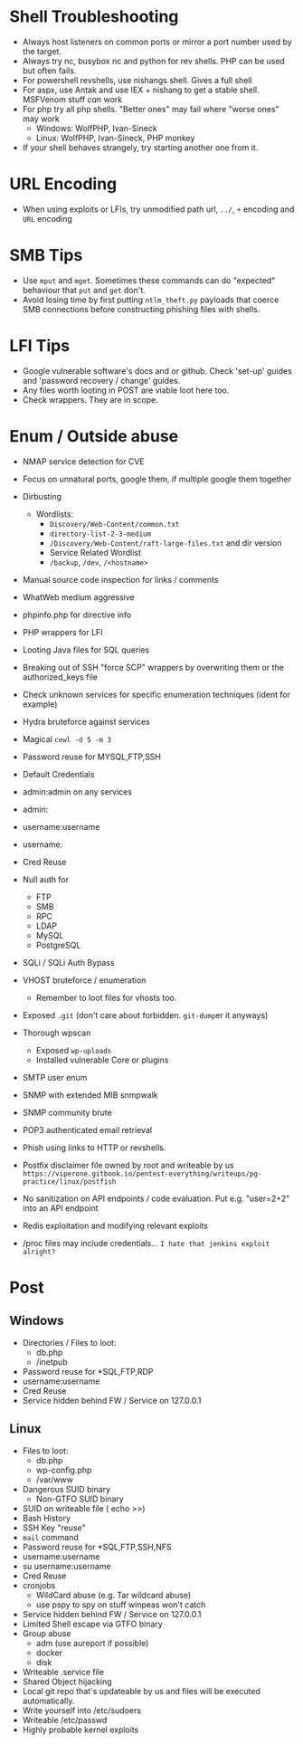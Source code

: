 # Shell Troubleshooting
- Always host listeners on common ports or mirror a port number used by the target.
- Always try nc, busybox nc and python for rev shells. PHP can be used but often fails.
- For powershell revshells, use nishangs shell. Gives a full shell
- For aspx, use Antak and use IEX + nishang to get a stable shell. MSFVenom stuff *can* work
- For php try all php shells. "Better ones" may fail where "worse ones" may work
  - Windows: WolfPHP, Ivan-Sineck
  - Linux: WolfPHP, Ivan-Sineck, PHP monkey
- If your shell behaves strangely, try starting another one from it.

# URL Encoding
- When using exploits or LFIs, try unmodified path url, `../`, `+` encoding and `URL` encoding

# SMB Tips
- Use `mput` and `mget`. Sometimes these commands can do "expected" behaviour that `put` and `get` don't.
- Avoid losing time by first putting `ntlm_theft.py` payloads that coerce SMB connections before constructing phishing files with shells. 

# LFI Tips
- Google vulnerable software's docs and or github. Check 'set-up' guides and 'password recovery / change' guides.
- Any files worth looting in POST are viable loot here too.
- Check wrappers. They are in scope.

# Enum / Outside abuse
- NMAP service detection for CVE
- Focus on unnatural ports, google them, if multiple google them together
- Dirbusting
  - Wordlists:
    - `Discovery/Web-Content/common.txt`
    - `directory-list-2-3-medium`
    - `/Discovery/Web-Content/raft-large-files.txt` and dir version
    - Service Related Wordlist 
    - `/backup`, `/dev`, `/<hostname>`
   
      
- Manual source code inspection for links / comments
- WhatWeb medium aggressive
- phpinfo.php for directive info
- PHP wrappers for LFI
- Looting Java files for SQL queries
- Breaking out of SSH "force SCP" wrappers by overwriting them or the authorized_keys file
- Check unknown services for specific enumeration techniques (ident for example)
- Hydra bruteforce against services
- Magical `cewl -d 5 -m 3`
- Password reuse for MYSQL,FTP,SSH
- Default Credentials
- admin:admin on any services
- admin:<empty>
- username:username
- username:<empty>
- Cred Reuse
- Null auth for 
  - FTP
  - SMB
  - RPC
  - LDAP
  - MySQL
  - PostgreSQL
- SQLi / SQLi Auth Bypass
- VHOST bruteforce / enumeration
  - Remember to loot files for vhosts too.
- Exposed `.git` (don't care about forbidden. `git-dump`er it anyways)
- Thorough wpscan
  - Exposed `wp-uploads`
  - Installed vulnerable Core or plugins
- SMTP user enum
- SNMP with extended MIB snmpwalk
- SNMP community brute
- POP3 authenticated email retrieval
- Phish using links to HTTP or revshells.
- Postfix disclaimer file owned by root and writeable by us `https://viperone.gitbook.io/pentest-everything/writeups/pg-practice/linux/postfish`
- No sanitization on API endpoints / code evaluation. Put e.g. "user=2+2" into an API endpoint
- Redis exploitation and modifying relevant exploits
- /proc files may include credentials... `I hate that jenkins exploit alright?`
# Post
## Windows
- Directories / Files to loot:
  - db.php
  - /inetpub
- Password reuse for *SQL,FTP,RDP
- username:username
- Cred Reuse
- Service hidden behind FW / Service on 127.0.0.1

## Linux
- Files to loot:
  - db.php
  - wp-config.php
  - /var/www
- Dangerous SUID binary
  - Non-GTFO SUID binary
- SUID on writeable file ( echo >>)
- Bash History
- SSH Key "reuse"
- `mail` command
- Password reuse for *SQL,FTP,SSH,NFS
- username:username
- su username:username
- Cred Reuse
- cronjobs
  - WildCard abuse (e.g. Tar wildcard abuse)
  - use pspy to spy on stuff winpeas won't catch
- Service hidden behind FW / Service on 127.0.0.1
- Limited Shell escape via GTFO binary
- Group abuse
  - adm (use aureport if possible)
  - docker
  - disk
- Writeable .service file
- Shared Object hijacking
- Local git repo that's updateable by us and files will be executed automatically.
- Write yourself into /etc/sudoers
- Writeable /etc/passwd
- Highly probable kernel exploits
